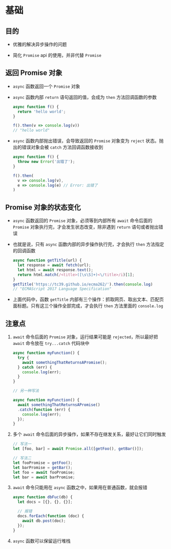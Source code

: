 # 基础

## 目的

+ 优雅的解决异步操作的问题

+ 简化 `Promise` api 的使用，并非代替 `Promise`

## 返回 Promise 对象

+ `async` 函数返回一个 `Promise` 对象

+ `async` 函数内部 `return` 语句返回的值，会成为 `then` 方法回调函数的参数

  ```js
  async function f() {
    return 'hello world';
  }

  f().then(v => console.log(v))
  // "hello world"
  ```

+ `async` 函数内部抛出错误，会导致返回的 `Promise` 对象变为 `reject` 状态。抛出的错误对象会被 `catch` 方法回调函数接收到

  ```js
  async function f() {
    throw new Error('出错了');
  }

  f().then(
    v => console.log(v),
    e => console.log(e) // Error: 出错了
  )
  ```

## Promise 对象的状态变化

+ `async` 函数返回的 `Promise` 对象，必须等到内部所有 `await` 命令后面的 `Promise` 对象执行完，才会发生状态改变，除非遇到 `return` 语句或者抛出错误

+ 也就是说，只有 `async` 函数内部的异步操作执行完，才会执行 `then` 方法指定的回调函数

    ```js
    async function getTitle(url) {
      let response = await fetch(url);
      let html = await response.text();
      return html.match(/<title>([\s\S]+)<\/title>/i)[1];
    }
    getTitle('https://tc39.github.io/ecma262/').then(console.log)
    // "ECMAScript 2017 Language Specification"
    ```

+ 上面代码中，函数 `getTitle` 内部有三个操作：抓取网页、取出文本、匹配页面标题。只有这三个操作全部完成，才会执行 `then` 方法里面的 `console.log`

## 注意点

1. `await` 命令后面的 `Promise` 对象，运行结果可能是 `rejected`，所以最好把 `await` 命令放在 `try...catch` 代码块中

    ```js
    async function myFunction() {
      try {
        await somethingThatReturnsAPromise();
      } catch (err) {
        console.log(err);
      }
    }

    // 另一种写法

    async function myFunction() {
      await somethingThatReturnsAPromise()
      .catch(function (err) {
        console.log(err);
      });
    }
    ```

2. 多个 `await` 命令后面的异步操作，如果不存在继发关系，最好让它们同时触发

    ```js
    // 写法一
    let [foo, bar] = await Promise.all([getFoo(), getBar()]);

    // 写法二
    let fooPromise = getFoo();
    let barPromise = getBar();
    let foo = await fooPromise;
    let bar = await barPromise;
    ```

3. `await` 命令只能用在 `async` 函数之中，如果用在普通函数，就会报错

    ```js
    async function dbFuc(db) {
      let docs = [{}, {}, {}];

      // 报错
      docs.forEach(function (doc) {
        await db.post(doc);
      });
    }
    ```

4. `async` 函数可以保留运行堆栈
